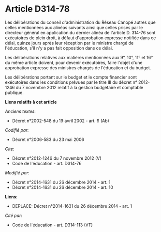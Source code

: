 # Article D314-78

Les délibérations du conseil d'administration du Réseau Canopé autres que celles mentionnées aux alinéas suivants ainsi que
celles prises par le directeur général en application du dernier alinéa de l'article D. 314-76 sont exécutoires de plein
droit, à défaut d'approbation expresse notifiée dans ce délai, quinze jours après leur réception par le ministre chargé de
l'éducation, s'il n'y a pas fait opposition dans ce délai. 

Les délibérations relatives aux matières mentionnées aux 9°, 10°, 11° et 16° du même article doivent, pour devenir
exécutoires, faire l'objet d'une approbation expresse des ministres chargés de l'éducation et du budget. 

Les délibérations portant sur le budget et le compte financier sont exécutoires dans les conditions prévues par le titre III
du décret n° 2012-1246 du 7 novembre 2012 relatif à la gestion budgétaire et comptable publique.

**Liens relatifs à cet article**

_Anciens textes_:

  - Décret n°2002-548 du 19 avril 2002 - art. 9 (Ab)

_Codifié par_:

  - Décret n°2006-583 du 23 mai 2006

_Cite_:

  - Décret n°2012-1246 du 7 novembre 2012 (V)
  - Code de l'éducation - art. D314-76

_Modifié par_:

  - Décret n°2014-1631 du 26 décembre 2014 - art. 1
  - Décret n°2014-1631 du 26 décembre 2014 - art. 10

**Liens**:

  - DEPLACE: Décret n°2014-1631 du 26 décembre 2014 - art. 1

_Cité par_:

  - Code de l'éducation - art. D314-113 (VT)
